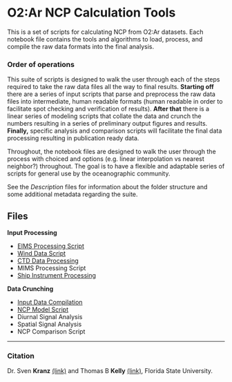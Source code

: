 # O2:Ar NCP Calculation Tools

This is a set of scripts for calculating NCP from O2:Ar datasets. Each notebook file contains the tools and algorithms to load, process, and compile the raw data formats into the final analysis. 

### Order of operations
This suite of scripts is designed to walk the user through each of the steps required to take the raw data files all the way to final results. __Starting off__ there are a series of input scripts that parse and preprocess the raw data files into intermediate, human readable formats (human readable in order to facilitate spot checking and verification of results). __After that__ there is a linear series of modeling scripts that collate the data and crunch the numbers resulting in a series of preliminary output figures and results. __Finally,__ specific analysis and comparison scripts will facilitate the final data processing resulting in publication ready data.

Throughout, the notebook files are designed to walk the user through the process with choiced and options (e.g. linear interpolation vs nearest neighbor?) throughout. The goal is to have a flexible and adaptable series of scripts for general use by the oceanographic community.

See the _Description_ files for information about the folder structure and some additional metadata regarding the suite.

## Files

__Input Processing__
* [EIMS Processing Script](https://github.com/tbrycekelly/MIMS-TBK/blob/master/Generate%20Input-%20EIMS.ipynb)
* [Wind Data Script](https://github.com/tbrycekelly/MIMS-TBK/blob/master/Generate%20Input-%20Wind.ipynb)
* [CTD Data Processing](https://github.com/tbrycekelly/MIMS-TBK/blob/master/Generate%20Input-%20MLD.ipynb)
* MIMS Processing Script
* [Ship Instrument Processing](https://github.com/tbrycekelly/MIMS-TBK/blob/master/Generate%20Input-%20Ship%20Data.ipynb)

__Data Crunching__
* [Input Data Compilation](https://github.com/tbrycekelly/MIMS-TBK/blob/master/Main%20Data%20Merge.ipynb)
* [NCP Model Script](https://github.com/tbrycekelly/MIMS-TBK/blob/master/NCP%20Model.ipynb)
* Diurnal Signal Analysis
* Spatial Signal Analysis
* NCP Comparison Script

---

### Citation

Dr. Sven __Kranz__ [(link)](https://www.eoas.fsu.edu/people/faculty/dr-sven-kranz) and Thomas B __Kelly__ [(link)](https://nationalmaglab.org/component/maglabdata/?view=personnel&id=ThomasKelly), Florida State University.
